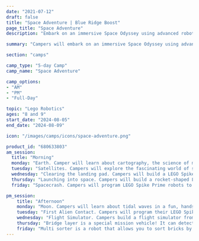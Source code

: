 ```yaml
---
date: "2021-07-12"
draft: false
title: "Space Adventure | Blue Ridge Boost"
page_title: "Space Adventure"
description: "Embark on an immersive Space Odyssey using advanced robotics"

summary: "Campers will embark on an immersive Space Odyssey using advanced robotics. They will design and build robotic explorers, mastering motor control for precise maneuvers around celestial models. Using force sensors, they will navigate cosmic obstacles and program their robots for mission-critical tasks. This hands-on adventure blends robotics, coding, and space science, challenging campers to apply engineering principles and problem-solving skills. Working in teams, they will tackle increasingly complex missions while learning about the solar system and space exploration. This STEM-focused program ignites passion for innovation, combining the thrill of space discovery with cutting-edge robotics technology."

section: "camps"

camp_type: "5-day Camp"
camp_name: "Space Adventure"

camp_options: 
- "AM"
- "PM"
- "Full-Day"

topic: "Lego Robotics"
ages: "8 and 9"
start_date: "2024-08-05"
end_date: "2024-08-09"

icon: "/images/camps/icons/space-adventure.png"

product_id: "680633803"
am_session:
  title: "Morning"
  monday: "Earth. Camper will learn about cartography, the science of map-making, is introduced as essential for orientation and navigation. Maps provide crucial information about terrain, such as plains, deserts, mountains, rivers, and canyons, helping us plan routes and understand the landscape ahead. Campers will create their own maps and learn how to build and code simple robot to move on the map."
  tuesday: "Satellites. Campers will explore the fascinating world of satellites and their everyday applications while building a small robot that demonstrates circular motion. They will program a LEGO Spike Prime robot to move in an arc, simulating a satellite's orbit around Earth. The lesson will cover the concept of satellites, both natural (like the Moon) and artificial, and explain how they are launched into orbit using rockets. We wll discuss various orbit shapes, focusing on circular orbits but mentioning elliptical ones too. As part of our hands-on activity, campers will construct a robot that moves like a satellite around a model Earth, attaching our phones to capture images, mimicking how real satellites gather data. This interactive approach will help us understand satellite technology and its importance in our daily lives."
  wednesday: "Clearing the landing pad. Campers will build a LEGO Spike Prime robot to clear a simulated Venus landing pad. They will learn key facts about Venus while constructing a robot that navigates obstacles and clears smaller rocks. The project challenges campers to complete the robot's design by creating a front barrier. This activity blends astronomy education with hands-on robotics, encouraging problem-solving skills as campers program their robots to overcome space exploration challenges on Venus's harsh simulated terrain."
  thursday: "Launching into space. Campers will build a rocket-shaped LEGO Spike Prime robot to simulate a deep space mission. They will learn about Voyager 1's 45-year journey, its current distance from Earth, and the Gravitational Sling maneuver. The robot, moving on its third wheel, will incorporate a force sensor for launch. This activity blends robotics with space science, teaching campers about long-distance space travel, communication delays, and the vastness of the universe while they program their robots to venture into simulated deep space."
  friday: "Spacecrash. Campers will program LEGO Spike Prime robots to simulate a space emergency: navigating an asteroid field with broken navigation systems. They will use the force sensor to detect asteroid collisions, programming their robots to change direction and seek a repair station. This activity teaches the importance of simulations in space missions, while developing problem-solving skills and advanced programming techniques. Through this engaging scenario, campers will gain hands-on experience with space exploration challenges and robotics solutions."

pm_session:
    title: "Afternoon"
    monday: "Moon. Campers will learn about tidal waves in a fun, hands-on way. They will discover how the Moon's gravity pulls on Earth's oceans, causing water levels to rise and fall. Using LEGO Spike Prime robots, they will create a simple model to show how tides work. The robots will move up and down to simulate the changing water levels, just like real tides. Campers will program their robots to show different tidal patterns, like the big tides in some places and smaller ones in others. This activity helps kids understand tides while having fun with robotics and coding."
    tuesday: "First Alien Contact. Campers will program their LEGO Spike Prime scouting robots to display emotions and speak, simulating preparation for an alien encounter on Mars. They will learn about the Red Planet's key features, its potential for future human habitation, and its place in the solar system. As they build their two-motor robots with angled hubs for better display visibility, campers will be challenged to spot and fix an intentional design flaw. This engaging lesson blends space science, advanced robotics programming, and creative play, allowing campers to explore planetary science while developing problem-solving skills and mastering emotion simulation in robots."
    wednesday: "Flight Simulator. Campers build a flight simulator from of a helicopter model, an arm lifting the model and a set of gears that drive the main rotor. The program of this robot reacts to tilting the lever."
    thursday: "Bridge layer is a special mission vehicle! It can detect a gap on its own, deploy a bridge over it and cross to the other side. The mechanism for transporting and deploying the bridge is located in the front (1). The vehicle is solidly put together. The hub (2) in the rear provides counterbalance to the movable arm."
    friday: "Multi sorter is a robot that allows you to sort bricks by their color and size.The upper part of the robot is a movable feeder. When the brick is loaded, the feeder moves it under the sensor for testing, then sends it to the appropriate compartment."
---
```

